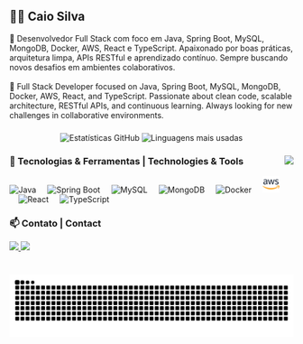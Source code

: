 <h2 align="left">🧑‍💻 Caio Silva</h2>

<p align="left">
🎯 Desenvolvedor Full Stack com foco em Java, Spring Boot, MySQL, MongoDB, Docker, AWS, React e TypeScript. Apaixonado por boas práticas, arquitetura limpa, APIs RESTful e aprendizado contínuo. Sempre buscando novos desafios em ambientes colaborativos.<br><br>
🎯 Full Stack Developer focused on Java, Spring Boot, MySQL, MongoDB, Docker, AWS, React, and TypeScript. Passionate about clean code, scalable architecture, RESTful APIs, and continuous learning. Always looking for new challenges in collaborative environments.
</p>

###

<div align="center">
  <img src="https://github-readme-stats.vercel.app/api?username=caio20538&hide_title=false&hide_rank=false&show_icons=true&include_all_commits=true&count_private=true&theme=dracula&locale=en&hide_border=false" height="150" alt="Estatísticas GitHub" />
  <img src="https://github-readme-stats.vercel.app/api/top-langs?username=caio20538&locale=en&hide_title=false&layout=compact&card_width=320&langs_count=5&theme=dracula&hide_border=false" height="150" alt="Linguagens mais usadas" />
</div>

###

<img align="right" height="150" src="https://media2.giphy.com/media/v1.Y2lkPTc5MGI3NjExcDFya2tiYWNmbHloaTh6eHZrdmJkaHA2NDlraWJnN2xvYW9yY2VobSZlcD12MV9pbnRlcm5hbF9naWZfYnlfaWQmY3Q9Zw/u2pmTWUi0MXjyrMaVj/giphy.gif" />

### 🚀 Tecnologias & Ferramentas | Technologies & Tools

<div align="left">
  <img src="https://cdn.jsdelivr.net/gh/devicons/devicon/icons/java/java-original.svg" height="30" alt="Java" />
  <img width="12" />
  <img src="https://cdn.jsdelivr.net/gh/devicons/devicon/icons/spring/spring-original.svg" height="30" alt="Spring Boot" />
  <img width="12" />
  <img src="https://cdn.jsdelivr.net/gh/devicons/devicon/icons/mysql/mysql-original.svg" height="30" alt="MySQL" />
  <img width="12" />
  <img src="https://cdn.jsdelivr.net/gh/devicons/devicon/icons/mongodb/mongodb-original.svg" height="30" alt="MongoDB" />
  <img width="12" />
  <img src="https://cdn.jsdelivr.net/gh/devicons/devicon/icons/docker/docker-original.svg" height="30" alt="Docker" />
  <img width="12" />
  <img src="https://raw.githubusercontent.com/devicons/devicon/master/icons/amazonwebservices/amazonwebservices-original-wordmark.svg" height="30" alt="AWS" />
  <img width="12" />
  <img src="https://cdn.jsdelivr.net/gh/devicons/devicon/icons/react/react-original.svg" height="30" alt="React" />
  <img width="12" />
  <img src="https://cdn.jsdelivr.net/gh/devicons/devicon/icons/typescript/typescript-original.svg" height="30" alt="TypeScript" />
</div>

###

### 📫 Contato | Contact

<div align="left">
  <a href="mailto:caio20538@gmail.com">
    <img src="https://img.shields.io/static/v1?message=Gmail&logo=gmail&label=&color=D14836&logoColor=white&style=for-the-badge" height="35" />
  </a>
  <a href="https://www.linkedin.com/in/caio-silva-397301254/" target="_blank">
    <img src="https://img.shields.io/static/v1?message=LinkedIn&logo=linkedin&label=&color=0077B5&logoColor=white&style=for-the-badge" height="35" />
  </a>
</div>

###

<br clear="both">

<picture align="center">
  <source media="(prefers-color-scheme: dark)" srcset="https://raw.githubusercontent.com/caio20538/caio20538/output/github-contribution-grid-snake-dark.svg" />
  <source media="(prefers-color-scheme: light)" srcset="https://raw.githubusercontent.com/caio20538/caio20538/output/github-contribution-grid-snake.svg" />
  <img align="center" alt="Snake animation" src="https://raw.githubusercontent.com/caio20538/caio20538/output/github-contribution-grid-snake.svg" />
</picture>
